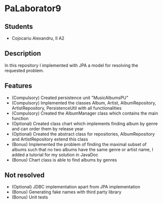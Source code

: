 # PaLaborator9

## Students

  - Cojocariu Alexandru, II A2

## Description

In this repository I implemented with JPA a model for resolving the requested problem.

## Features

  - (Compulsory) Created persistence unit "MusicAlbumsPU"
  - (Compulsory) Implemented the classes Album, Artist, AlbumRepository, ArtistRepository, PersistenceUtil with all functionalities
  - (Compulsory) Created the AlbumManager class which contains the main function
  - (Optional)   Created class chart which implements finding album by genre and can order them by release year
  - (Optional)   Created the abstract class for repositories, AlbumRepository and ArtistRepository extend this class
  - (Bonus)      Implemented the problem of finding the maximal subset of albums such that no two albums have the same genre or artist name, I added a tutorial for my solution in JavaDoc
  - (Bonus)      Chart class is able to find albums by genres
 
## Not resolved

  - (Optional) JDBC implementation apart from JPA implementation
  - (Bonus)    Generating fake names with third party library
  - (Bonus)    Unit tests
